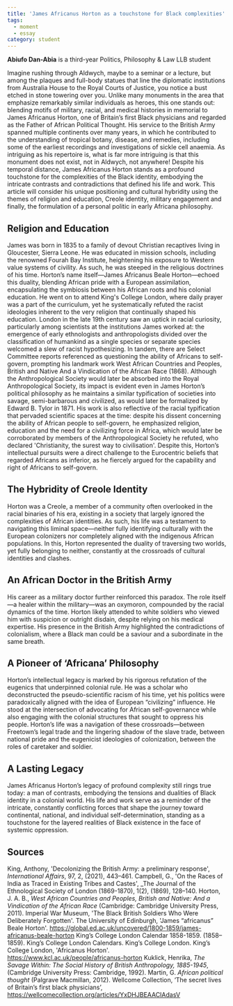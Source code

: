 ```yaml
---
title: 'James Africanus Horton as a touchstone for Black complexities'
tags:
  - moment
  - essay
category: student
---
```

**Abiufo Dan-Abia** is a third-year Politics, Philosophy & Law LLB student

Imagine rushing through Aldwych, maybe to a seminar or a lecture, but among the plaques and full-body statues that line the diplomatic institutions from Australia House to the Royal Courts of Justice, you notice a bust etched in stone towering over you.
Unlike many monuments in the area that emphasize remarkably similar individuals as heroes, this one stands out: blending motifs of military, racial, and medical histories in memorial to James Africanus Horton, one of Britain’s first Black physicians and regarded as the Father of African Political Thought. His service to the British Army spanned multiple continents over many years, in which he contributed to the understanding of tropical botany, disease, and remedies, including some of the earliest recordings and investigations of sickle cell anaemia. As intriguing as his repertoire is, what is far more intriguing is that this monument does not exist, not in Aldwych, not anywhere!
Despite his temporal distance, James Africanus Horton stands as a profound touchstone for the complexities of the Black identity, embodying the intricate contrasts and contradictions that defined his life and work. This article will consider his unique positioning and cultural hybridity using the themes of religion and education, Creole identity, military engagement and finally, the formulation of a personal politic in early Africana philosophy.

## Religion and Education
James was born in 1835 to a family of devout Christian recaptives living in Gloucester, Sierra Leone. He was educated in mission schools, including the renowned Fourah Bay Institute, heightening his exposure to Western value systems of civility. As such, he was steeped in the religious doctrines of his time. Horton’s name itself—James Africanus Beale Horton—echoed this duality, blending African pride with a European assimilation, encapsulating the symbiosis between his African roots and his colonial education. He went on to attend King's College London, where daily prayer was a part of the curriculum, yet he systematically refuted the racist ideologies inherent to the very religion that continually shaped his education. 
London in the late 19th century saw an uptick in racial curiosity, particularly among scientists at the institutions James worked at: the emergence of early ethnologists and anthropologists divided over the classification of humankind as a single species or separate species welcomed a slew of racist hypothesizing. In tandem, there are Select Committee reports referenced as questioning the ability of Africans to self-govern, prompting his landmark work West African Countries and Peoples, British and Native And a Vindication of the African Race (1868). Although the Anthropological Society would later be absorbed into the Royal Anthropological Society, its impact is evident even in James Horton’s political philosophy as he maintains a similar typification of societies into savage, semi-barbarous and civilized, as would later be formalized by Edward B. Tylor in 1871.
His work is also reflective of the racial typification that pervaded scientific spaces at the time: despite his dissent concerning the ability of African people to self-govern, he emphasized religion, education and the need for a civilizing force in Africa, which would later be corroborated by members of the Anthropological Society he refuted, who declared 'Christianity, the surest way to civilisation'. 
Despite this, Horton’s intellectual pursuits were a direct challenge to the Eurocentric beliefs that regarded Africans as inferior, as he fiercely argued for the capability and right of Africans to self-govern.

## The Hybridity of Creole Identity
Horton was a Creole, a member of a community often overlooked in the racial binaries of his era, existing in a society that largely ignored the complexities of African identities. As such, his life was a testament to navigating this liminal space—neither fully identifying culturally with the European colonizers nor completely aligned with the indigenous African populations. In this, Horton represented the duality of traversing two worlds, yet fully belonging to neither, constantly at the crossroads of cultural identities and clashes.

## An African Doctor in the British Army
His career as a military doctor further reinforced this paradox. The role itself—a healer within the military—was an oxymoron, compounded by the racial dynamics of the time. Horton likely attended to white soldiers who viewed him with suspicion or outright disdain, despite relying on his medical expertise. His presence in the British Army highlighted the contradictions of colonialism, where a Black man could be a saviour and a subordinate in the same breath.

## A Pioneer of ‘Africana’ Philosophy
Horton’s intellectual legacy is marked by his rigorous refutation of the eugenics that underpinned colonial rule. He was a scholar who deconstructed the pseudo-scientific racism of his time, yet his politics were paradoxically aligned with the idea of European “civilizing” influence. He stood at the intersection of advocating for African self-governance while also engaging with the colonial structures that sought to oppress his people. Horton’s life was a navigation of these crossroads—between Freetown’s legal trade and the lingering shadow of the slave trade, between national pride and the eugenicist ideologies of colonization, between the roles of caretaker and soldier.

## A Lasting Legacy
James Africanus Horton’s legacy of profound complexity still rings true today: a man of contrasts, embodying the tensions and dualities of Black identity in a colonial world. His life and work serve as a reminder of the intricate, constantly conflicting forces that shape the journey toward continental, national, and individual self-determination, standing as a touchstone for the layered realities of Black existence in the face of systemic oppression.

## Sources

King, Anthony, 'Decolonizing the British Army: a preliminary response', _International Affairs_, 97, 2, (2021), 443–461.
Campbell, G., 'On the Races of India as Traced in Existing Tribes and Castes', _The Journal of the Ethnological Society of London (1869-1870), 1(2), (1869), 128–140.
Horton, J. A. B., _West African Countries and Peoples, British and Native: And a Vindication of the African Race_ (Cambridge: Cambridge University Press, 2011).
Imperial War Museum, 'The Black British Soldiers Who Were Deliberately Forgotten'. 
The University of Edinburgh, 'James “africanus” Beale Horton'. https://global.ed.ac.uk/uncovered/1800-1859/james-africanus-beale-horton 
King’s College London Calendar 1858-1859. (1858–1859). King’s College London Calendars. King’s College London. 
King’s College London, 'Africanus Horton'. https://www.kcl.ac.uk/people/africanus-horton 
Kuklick, Henrika, _The Savage Within: The Social History of British Anthropology, 1885-1945_, (Cambridge University Press: Cambridge, 1992). 
Martin, G. _African political thought_ (Palgrave Macmillan, 2012).
Wellcome Collection, ‘The secret lives of Britain’s first black physicians’,  https://wellcomecollection.org/articles/YxDHJBEAACIAdasV 
